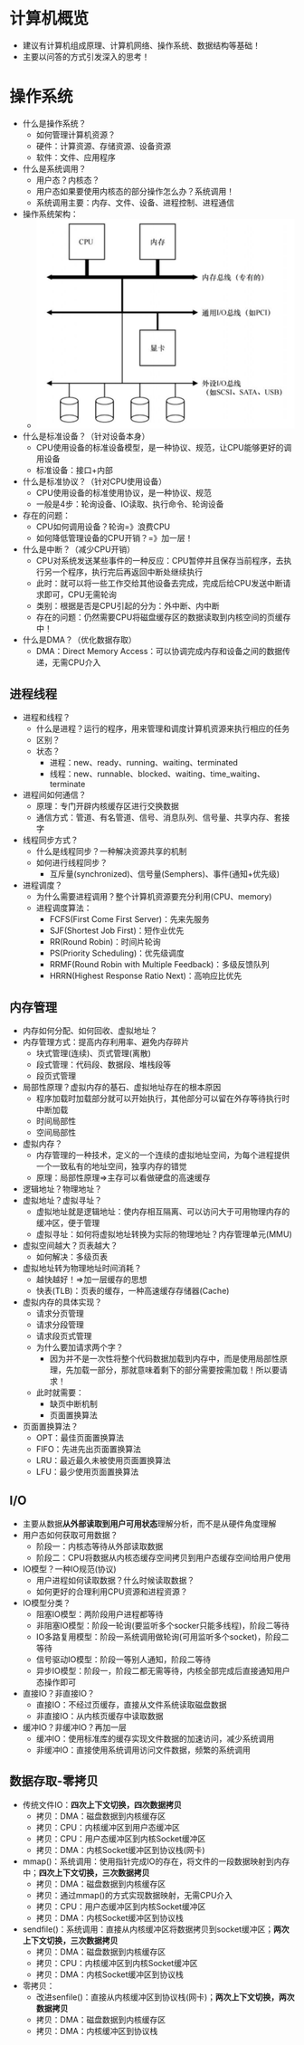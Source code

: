 # 计算机概览

- 建议有计算机组成原理、计算机网络、操作系统、数据结构等基础！
- 主要以问答的方式引发深入的思考！

# 操作系统

- 什么是操作系统？
  - 如何管理计算机资源？
  - 硬件：计算资源、存储资源、设备资源
  - 软件：文件、应用程序
- 什么是系统调用？
  - 用户态？内核态？
  - 用户态如果要使用内核态的部分操作怎么办？系统调用！
  - 系统调用主要：内存、文件、设备、进程控制、进程通信
- 操作系统架构：
  - ![image-20211209090017879](readme.assets/image-20211209090017879.png)
- 什么是标准设备？（针对设备本身）
  - CPU使用设备的标准设备模型，是一种协议、规范，让CPU能够更好的调用设备
  - 标准设备：接口+内部
- 什么是标准协议？（针对CPU使用设备）
  - CPU使用设备的标准使用协议，是一种协议、规范
  - 一般是4步：轮询设备、IO读取、执行命令、轮询设备
- 存在的问题：
  - CPU如何调用设备？轮询=》浪费CPU
  - 如何降低管理设备的CPU开销？=》加一层！
- 什么是中断？（减少CPU开销）
  - CPU对系统发送某些事件的一种反应：CPU暂停并且保存当前程序，去执行另一个程序，执行完后再返回中断处继续执行
  - 此时：就可以将一些工作交给其他设备去完成，完成后给CPU发送中断请求即可，CPU无需轮询
  - 类别：根据是否是CPU引起的分为：外中断、内中断
  - 存在的问题：仍然需要CPU将磁盘缓存区的数据读取到内核空间的页缓存中！
- 什么是DMA？（优化数据存取）
  - DMA：Direct Memory Access：可以协调完成内存和设备之间的数据传递，无需CPU介入

## 进程线程

- 进程和线程？
  - 什么是进程？运行的程序，用来管理和调度计算机资源来执行相应的任务
  - 区别？
  - 状态？
    - 进程：new、ready、running、waiting、terminated
    - 线程：new、runnable、blocked、waiting、time_waiting、terminate
- 进程间如何通信？
  - 原理：专门开辟内核缓存区进行交换数据
  - 通信方式：管道、有名管道、信号、消息队列、信号量、共享内存、套接字
- 线程同步方式？
  - 什么是线程同步？一种解决资源共享的机制
  - 如何进行线程同步？
    - 互斥量(synchronized)、信号量(Semphers)、事件(通知+优先级)
- 进程调度？
  - 为什么需要进程调用？整个计算机资源要充分利用(CPU、memory)
  - 进程调度算法：
    - FCFS(First Come First Server)：先来先服务
    - SJF(Shortest Job First)：短作业优先
    - RR(Round Robin)：时间片轮询
    - PS(Priority Scheduling)：优先级调度
    - RRMF(Round Robin with Multiple Feedback)：多级反馈队列
    - HRRN(Highest Response Ratio Next)：高响应比优先

## 内存管理

- 内存如何分配、如何回收、虚拟地址？
- 内存管理方式：提高内存利用率、避免内存碎片
  - 块式管理(连续)、页式管理(离散)
  - 段式管理：代码段、数据段、堆栈段等
  - 段页式管理
- 局部性原理？虚拟内存的基石、虚拟地址存在的根本原因
  - 程序加载时加载部分就可以开始执行，其他部分可以留在外存等待执行时中断加载
  - 时间局部性
  - 空间局部性
- 虚拟内存？
  - 内存管理的一种技术，定义的一个连续的虚拟地址空间，为每个进程提供一个一致私有的地址空间，独享内存的错觉
  - 原理：局部性原理=>主存可以看做硬盘的高速缓存
- 逻辑地址？物理地址？
- 虚拟地址？虚拟寻址？
  - 虚拟地址就是逻辑地址：使内存相互隔离、可以访问大于可用物理内存的缓冲区，便于管理
  - 虚拟寻址：如何将虚拟地址转换为实际的物理地址？内存管理单元(MMU)
- 虚拟空间越大？页表越大？
  - 如何解决：多级页表
- 虚拟地址转为物理地址时间消耗？
  - 越快越好！=>加一层缓存的思想
  - 快表(TLB)：页表的缓存，一种高速缓存存储器(Cache)
- 虚拟内存的具体实现？
  - 请求分页管理
  - 请求分段管理
  - 请求段页式管理
  - 为什么要加请求两个字？
    - 因为并不是一次性将整个代码数据加载到内存中，而是使用局部性原理，先加载一部分，那就意味着剩下的部分需要按需加载！所以要请求！
  - 此时就需要：
    - 缺页中断机制
    - 页面置换算法
- 页面置换算法？
  - OPT：最佳页面置换算法
  - FIFO：先进先出页面置换算法
  - LRU：最近最久未被使用页面置换算法
  - LFU：最少使用页面置换算法

## I/O

- 主要从数据**从外部读取到用户可用状态**理解分析，而不是从硬件角度理解
- 用户态如何获取可用数据？
  - 阶段一：内核态等待从外部读取数据
  - 阶段二：CPU将数据从内核态缓存空间拷贝到用户态缓存空间给用户使用
- IO模型？一种IO规范(协议)
  - 用户进程如何读取数据？什么时候读取数据？
  - 如何更好的合理利用CPU资源和进程资源？
- IO模型分类？
  - 阻塞IO模型：两阶段用户进程都等待
  - 非阻塞IO模型：阶段一轮询(要监听多个socker只能多线程)，阶段二等待
  - IO多路复用模型：阶段一系统调用做轮询(可用监听多个socket)，阶段二等待
  - 信号驱动IO模型：阶段一等别人通知，阶段二等待
  - 异步IO模型：阶段一，阶段二都无需等待，内核全部完成后直接通知用户态操作即可
- 直接IO？非直接IO？
  - 直接IO：不经过页缓存，直接从文件系统读取磁盘数据
  - 非直接IO：从内核页缓存中读取数据
- 缓冲IO？非缓冲IO？再加一层
  - 缓冲IO：使用标准库的缓存实现文件数据的加速访问，减少系统调用
  - 非缓冲IO：直接使用系统调用访问文件数据，频繁的系统调用

## 数据存取-零拷贝

- 传统文件IO：**四次上下文切换，四次数据拷贝**
  - 拷贝：DMA：磁盘数据到内核缓存区
  - 拷贝：CPU：内核缓冲区到用户态缓冲区
  - 拷贝：CPU：用户态缓冲区到内核Socket缓冲区
  - 拷贝：DMA：内核Socket缓冲区到协议栈(网卡)
- mmap()：系统调用：使用指针完成IO的存在，将文件的一段数据映射到内存中；**四次上下文切换，三次数据拷贝**
  - 拷贝：DMA：磁盘数据到内核缓存区
  - 拷贝：通过mmap()的方式实现数据映射，无需CPU介入
  - 拷贝：CPU：用户态缓冲区到内核Socket缓冲区
  - 拷贝：DMA：内核Socket缓冲区到协议栈
- sendfile()：系统调用：直接从内核缓冲区将数据拷贝到socket缓冲区；**两次上下文切换，三次数据拷贝**
  - 拷贝：DMA：磁盘数据到内核缓存区
  - 拷贝：CPU：内核缓冲区到内核Socket缓冲区
  - 拷贝：DMA：内核Socket缓冲区到协议栈
- 零拷贝：
  - 改进senfile()：直接从内核缓冲区到协议栈(网卡)；**两次上下文切换，两次数据拷贝**
  - 拷贝：DMA：磁盘数据到内核缓存区
  - 拷贝：DMA：内核缓冲区到协议栈

